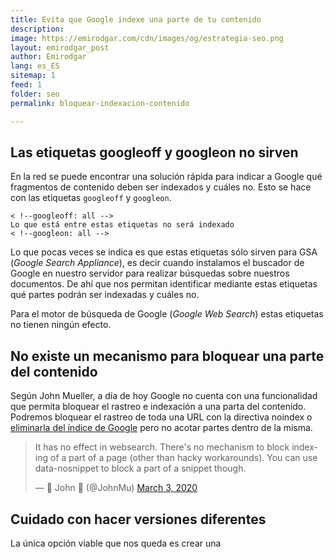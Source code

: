 ```yaml
---
title: Evita que Google indexe una parte de tu contenido
description: 
image: https://emirodgar.com/cdn/images/og/estrategia-seo.png
layout: emirodgar_post
author: Emirodgar
lang: es_ES
sitemap: 1
feed: 1
folder: seo
permalink: bloquear-indexacion-contenido

--- 
```


## Las etiquetas googleoff y googleon no sirven

En la red se puede encontrar una solución rápida para indicar a Google qué fragmentos de contenido deben ser indexados y cuáles no. Esto se hace con las etiquetas `googleoff` y `googleon`.

    < !--googleoff: all -->  
    Lo que está entre estas etiquetas no será indexado  
    < !--googleon: all -->

Lo que pocas veces se indica es que estas etiquetas sólo sirven para GSA (*Google Search Appliance*), es decir cuando instalamos el buscador de Google en nuestro servidor para realizar búsquedas sobre nuestros documentos. De ahí que nos permitan identificar mediante estas etiquetas qué partes podrán ser indexadas y cuáles no.

Para el motor de búsqueda de Google (*Google Web Search*) estas etiquetas no tienen ningún efecto.

## No existe un mecanismo para bloquear una parte del contenido

Según John Mueller, a día de hoy Google no cuenta con una funcionalidad que permita bloquear el rastreo e indexación a una parta del contenido. Podremos bloquear el rastreo de toda una URL con la directiva noindex o [eliminarla del índice de Google](https://emirodgar.com/eliminar-url-google) pero no acotar partes dentro de la misma.

<blockquote class="twitter-tweet"><p lang="en" dir="ltr">It has no effect in websearch. There&#39;s no mechanism to block indexing of a part of a page (other than hacky workarounds). You can use data-nosnippet to block a part of a snippet though.</p>&mdash; 🧀 John 🧀 (@JohnMu) <a href="https://twitter.com/JohnMu/status/1234952552141271046?ref_src=twsrc%5Etfw">March 3, 2020</a></blockquote> <script async src="https://platform.twitter.com/widgets.js" charset="utf-8"></script>

## Cuidado con hacer versiones diferentes

La única opción viable que nos queda es crear una
<!--stackedit_data:
eyJoaXN0b3J5IjpbLTE2NDk0NDY3NjgsNDYyODgzNTI5XX0=
-->
